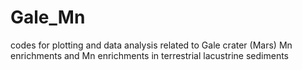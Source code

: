 # Gale_Mn
codes for plotting and data analysis related to Gale crater (Mars) Mn enrichments and Mn enrichments in terrestrial lacustrine sediments

